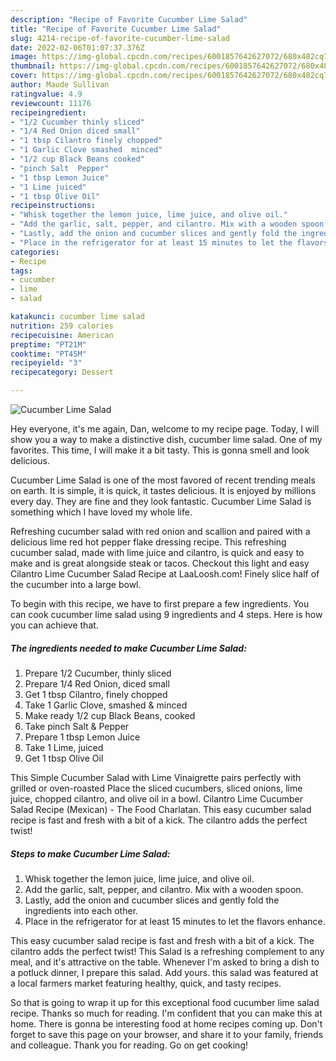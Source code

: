 ```yaml
---
description: "Recipe of Favorite Cucumber Lime Salad"
title: "Recipe of Favorite Cucumber Lime Salad"
slug: 4214-recipe-of-favorite-cucumber-lime-salad
date: 2022-02-06T01:07:37.376Z
image: https://img-global.cpcdn.com/recipes/6001857642627072/680x482cq70/cucumber-lime-salad-recipe-main-photo.jpg
thumbnail: https://img-global.cpcdn.com/recipes/6001857642627072/680x482cq70/cucumber-lime-salad-recipe-main-photo.jpg
cover: https://img-global.cpcdn.com/recipes/6001857642627072/680x482cq70/cucumber-lime-salad-recipe-main-photo.jpg
author: Maude Sullivan
ratingvalue: 4.9
reviewcount: 11176
recipeingredient:
- "1/2 Cucumber thinly sliced"
- "1/4 Red Onion diced small"
- "1 tbsp Cilantro finely chopped"
- "1 Garlic Clove smashed  minced"
- "1/2 cup Black Beans cooked"
- "pinch Salt  Pepper"
- "1 tbsp Lemon Juice"
- "1 Lime juiced"
- "1 tbsp Olive Oil"
recipeinstructions:
- "Whisk together the lemon juice, lime juice, and olive oil."
- "Add the garlic, salt, pepper, and cilantro. Mix with a wooden spoon."
- "Lastly, add the onion and cucumber slices and gently fold the ingredients into each other."
- "Place in the refrigerator for at least 15 minutes to let the flavors enhance."
categories:
- Recipe
tags:
- cucumber
- lime
- salad

katakunci: cucumber lime salad 
nutrition: 259 calories
recipecuisine: American
preptime: "PT21M"
cooktime: "PT45M"
recipeyield: "3"
recipecategory: Dessert

---
```



![Cucumber Lime Salad](https://img-global.cpcdn.com/recipes/6001857642627072/680x482cq70/cucumber-lime-salad-recipe-main-photo.jpg)

Hey everyone, it's me again, Dan, welcome to my recipe page. Today, I will show you a way to make a distinctive dish, cucumber lime salad. One of my favorites. This time, I will make it a bit tasty. This is gonna smell and look delicious.

Cucumber Lime Salad is one of the most favored of recent trending meals on earth. It is simple, it is quick, it tastes delicious. It is enjoyed by millions every day. They are fine and they look fantastic. Cucumber Lime Salad is something which I have loved my whole life.

Refreshing cucumber salad with red onion and scallion and paired with a delicious lime red hot pepper flake dressing recipe. This refreshing cucumber salad, made with lime juice and cilantro, is quick and easy to make and is great alongside steak or tacos. Checkout this light and easy Cilantro Lime Cucumber Salad Recipe at LaaLoosh.com! Finely slice half of the cucumber into a large bowl.


To begin with this recipe, we have to first prepare a few ingredients. You can cook cucumber lime salad using 9 ingredients and 4 steps. Here is how you can achieve that.

<!--inarticleads1-->

##### The ingredients needed to make Cucumber Lime Salad:

1. Prepare 1/2 Cucumber, thinly sliced
1. Prepare 1/4 Red Onion, diced small
1. Get 1 tbsp Cilantro, finely chopped
1. Take 1 Garlic Clove, smashed &amp; minced
1. Make ready 1/2 cup Black Beans, cooked
1. Take pinch Salt &amp; Pepper
1. Prepare 1 tbsp Lemon Juice
1. Take 1 Lime, juiced
1. Get 1 tbsp Olive Oil


This Simple Cucumber Salad with Lime Vinaigrette pairs perfectly with grilled or oven-roasted Place the sliced cucumbers, sliced onions, lime juice, chopped cilantro, and olive oil in a bowl. Cilantro Lime Cucumber Salad Recipe (Mexican) - The Food Charlatan. This easy cucumber salad recipe is fast and fresh with a bit of a kick. The cilantro adds the perfect twist! 

<!--inarticleads2-->

##### Steps to make Cucumber Lime Salad:

1. Whisk together the lemon juice, lime juice, and olive oil.
1. Add the garlic, salt, pepper, and cilantro. Mix with a wooden spoon.
1. Lastly, add the onion and cucumber slices and gently fold the ingredients into each other.
1. Place in the refrigerator for at least 15 minutes to let the flavors enhance.


This easy cucumber salad recipe is fast and fresh with a bit of a kick. The cilantro adds the perfect twist! This Salad is a refreshing complement to any meal, and it&#39;s attractive on the table. Whenever I&#39;m asked to bring a dish to a potluck dinner, I prepare this salad. Add yours. this salad was featured at a local farmers market featuring healthy, quick, and tasty recipes. 

So that is going to wrap it up for this exceptional food cucumber lime salad recipe. Thanks so much for reading. I'm confident that you can make this at home. There is gonna be interesting food at home recipes coming up. Don't forget to save this page on your browser, and share it to your family, friends and colleague. Thank you for reading. Go on get cooking!
